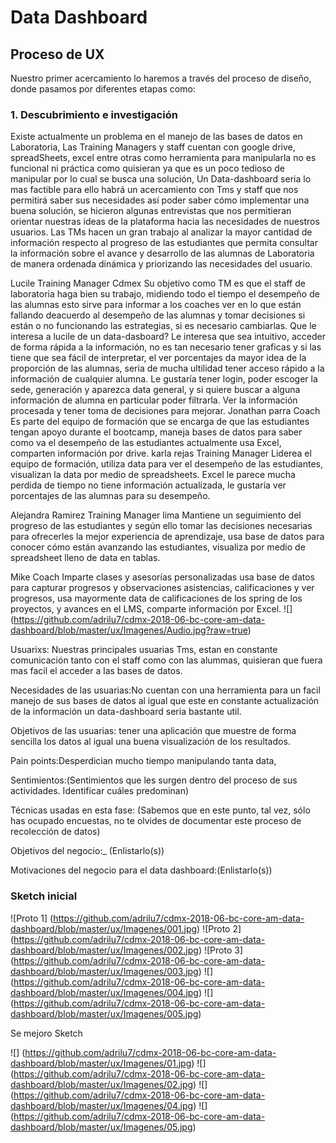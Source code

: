 # **Data Dashboard**

## **Proceso de UX**

Nuestro primer acercamiento lo haremos a través del proceso de diseño, donde
pasamos por diferentes etapas como:

### **1. Descubrimiento e investigación**

Existe actualmente un problema en el manejo de las bases de datos en Laboratoria,
Las Training Managers y staff cuentan con google drive, spreadSheets, excel entre
otras como herramienta para manipularla no es funcional ni práctica como
quisieran ya que es un poco tedioso de manipular por lo cual se busca una
solución, Un Data-dashboard seria lo mas factible para ello habrá un acercamiento
con Tms y staff que nos permitirá saber sus necesidades así poder saber cómo
implementar una buena solución, se hicieron algunas entrevistas que nos
permitieran orientar nuestras ideas de la plataforma hacia las necesidades de
nuestros usuarios.
Las TMs hacen un gran  trabajo al analizar la mayor cantidad de información
respecto al progreso de las estudiantes que permita consultar la información
sobre el avance y desarrollo de las alumnas de Laboratoria de manera ordenada
dinámica y priorizando las necesidades del usuario.

Lucile Training Manager  Cdmex
Su objetivo como TM es que el staff de laboratoria haga bien su trabajo,
midiendo todo el tiempo el desempeño de las alumnas esto sirve para informar a
los coaches ver en lo que están fallando deacuerdo al desempeño de las alumnas
y tomar decisiones si están o no funcionando las estrategias, si es necesario
cambiarlas.
Que le interesa a lucile  de un data-dasboard?
Le interesa que sea intuitivo, acceder de forma rápida a la información, no es
tan necesario tener graficas y si las tiene que sea fácil de interpretar, el ver
porcentajes da mayor idea de la proporción de las alumnas, seria de mucha
ultilidad tener acceso rápido a la información de cualquier alumna.
Le gustaría tener login, poder escoger la sede, generación y aparezca data
general, y si quiere buscar a alguna información de alumna en particular poder
filtrarla. Ver la información procesada y tener toma de decisiones para mejorar.
Jonathan parra Coach
Es parte del equipo de formación que se encarga de que las estudiantes tengan
apoyo durante el bootcamp, maneja bases de datos para saber como va el desempeño
de las estudiantes actualmente usa Excel, comparten información por drive.
karla rejas Training Manager
Liderea el equipo de formación, utiliza data para ver el desempeño de las
estudiantes, visualizan la data por medio de spreadsheets. Excel le parece mucha
perdida de tiempo no tiene información actualizada, le gustaría ver porcentajes
de las alumnas para su desempeño.

Alejandra Ramirez Training Manager lima
Mantiene un seguimiento del progreso de las estudiantes y según ello tomar las
decisiones necesarias para ofrecerles la mejor experiencia de aprendizaje, usa
base de datos  para conocer cómo están avanzando las estudiantes, visualiza por
medio de spreadsheet lleno de data en tablas.

Mike Coach
Imparte clases y asesorías personalizadas usa base de datos para capturar
progresos y observaciones asistencias, calificaciones y ver progresos, usa
mayormente data de calificaciones de los spring de los proyectos, y avances
en el LMS, comparte información por Excel.
![] (https://github.com/adrilu7/cdmx-2018-06-bc-core-am-data-dashboard/blob/master/ux/Imagenes/Audio.jpg?raw=true)

Usuarixs: Nuestras principales usuarias Tms, estan en constante comunicación
tanto con el staff como con las alummas, quisieran que fuera mas facil el
acceder a las bases de datos.

Necesidades de las usuarias:No cuentan con una herramienta para un facil manejo
de sus bases de datos al igual que este en constante actualización de la
información un data-dashboard seria bastante util.

Objetivos de las usuarias: tener una aplicación que muestre de forma sencilla
los datos al igual una buena visualización de los resultados.

Pain points:Desperdician mucho tiempo manipulando tanta data,

Sentimientos:(Sentimientos que les surgen dentro del proceso de sus actividades. Identificar cuáles predominan)

Técnicas usadas en esta fase: (Sabemos que en este punto, tal vez, sólo has ocupado encuestas, no te olvides de documentar este proceso de recolección de datos)

Objetivos del negocio:_ (Enlistarlo(s))

Motivaciones del negocio para el data dashboard:(Enlistarlo(s))

### **Sketch inicial**


![Proto 1]
 (https://github.com/adrilu7/cdmx-2018-06-bc-core-am-data-dashboard/blob/master/ux/Imagenes/001.jpg)
![Proto 2]
(https://github.com/adrilu7/cdmx-2018-06-bc-core-am-data-dashboard/blob/master/ux/Imagenes/002.jpg)
![Proto 3]
 (https://github.com/adrilu7/cdmx-2018-06-bc-core-am-data-dashboard/blob/master/ux/Imagenes/003.jpg)
![] (https://github.com/adrilu7/cdmx-2018-06-bc-core-am-data-dashboard/blob/master/ux/Imagenes/004.jpg)
![] (https://github.com/adrilu7/cdmx-2018-06-bc-core-am-data-dashboard/blob/master/ux/Imagenes/005.jpg)


Se mejoro Sketch

![] (https://github.com/adrilu7/cdmx-2018-06-bc-core-am-data-dashboard/blob/master/ux/Imagenes/01.jpg)
![] (https://github.com/adrilu7/cdmx-2018-06-bc-core-am-data-dashboard/blob/master/ux/Imagenes/02.jpg)
![] (https://github.com/adrilu7/cdmx-2018-06-bc-core-am-data-dashboard/blob/master/ux/Imagenes/04.jpg)
![] (https://github.com/adrilu7/cdmx-2018-06-bc-core-am-data-dashboard/blob/master/ux/Imagenes/05.jpg)
